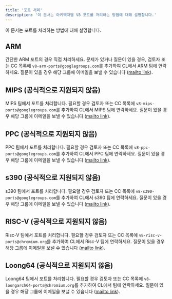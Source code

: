 ```yaml
---
title: '포트 처리'
description: '이 문서는 아키텍처별 V8 포트를 처리하는 방법에 대해 설명합니다.'
---
```

이 문서는 포트를 처리하는 방법에 대해 설명합니다.

## ARM

간단한 ARM 포트의 경우 직접 처리하세요. 문제가 있거나 질문이 있을 경우, 검토자 또는 CC 목록에 `v8-arm-ports@googlegroups.com`를 추가하여 CL에서 ARM 팀에 연락하세요. 질문이 있을 경우 해당 그룹에 이메일을 보낼 수 있습니다 ([mailto link](mailto:v8-arm-ports@googlegroups.com)).

## MIPS (공식적으로 지원되지 않음)

MIPS 팀에서 포트를 처리합니다. 필요할 경우 검토자 또는 CC 목록에 `v8-mips-ports@googlegroups.com`를 추가하여 CL에서 MIPS 팀에 연락하세요. 질문이 있을 경우 해당 그룹에 이메일을 보낼 수 있습니다 ([mailto link](mailto:v8-mips-ports@googlegroups.com)).

## PPC (공식적으로 지원되지 않음)

PPC 팀에서 포트를 처리합니다. 필요할 경우 검토자 또는 CC 목록에 `v8-ppc-ports@googlegroups.com`를 추가하여 CL에서 PPC 팀에 연락하세요. 질문이 있을 경우 해당 그룹에 이메일을 보낼 수 있습니다 ([mailto link](mailto:v8-ppc-ports@googlegroups.com)).

## s390 (공식적으로 지원되지 않음)

s390 팀에서 포트를 처리합니다. 필요할 경우 검토자 또는 CC 목록에 `v8-s390-ports@googlegroups.com`를 추가하여 CL에서 s390 팀에 연락하세요. 질문이 있을 경우 해당 그룹에 이메일을 보낼 수 있습니다 ([mailto link](mailto:v8-s390-ports@googlegroups.com)).

## RISC-V (공식적으로 지원되지 않음)

Risc-V 팀에서 포트를 처리합니다. 필요할 경우 검토자 또는 CC 목록에 `v8-risc-v-ports@chromium.org`를 추가하여 CL에서 Risc-V 팀에 연락하세요. 질문이 있을 경우 해당 그룹에 이메일을 보낼 수 있습니다 ([mailto link](mailto:v8-risc-v-ports@chromium.org)).

## Loong64 (공식적으로 지원되지 않음)

Loong64 팀에서 포트를 처리합니다. 필요할 경우 검토자 또는 CC 목록에 `v8-loongarch64-ports@chromium.org`를 추가하여 CL에서 팀에 연락하세요. 질문이 있을 경우 해당 그룹에 이메일을 보낼 수 있습니다 ([mailto link](mailto:v8-loongarch64-ports@chromium.org)).
